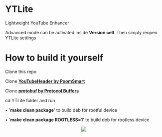# YTLite
Lightweight YouTube Enhancer

Advanced mode can be activated inside **Version cell**. Then simply reopen YTLite settings

# How to build it yourself
Clone this repo

Clone __[YouTubeHeader by PoomSmart](https://github.com/PoomSmart/YouTubeHeader/)__

Clone __[protobuf by Protocol Buffers](https://github.com/protocolbuffers/protobuf)__

cd YTLite folder and run

• '**make clean package**' to build deb for rootful device

• '**make clean package ROOTLESS=1**' to build deb for rootless device


<p align="center">
<img src=https://github-production-user-asset-6210df.s3.amazonaws.com/38832025/248051008-4cef3fb5-ab24-4d8c-bc7f-122b1df95996.png?raw=true) />
</p>
